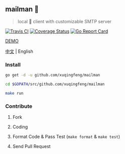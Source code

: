 ## mailman :cop:
> local :love_letter: client with customizable SMTP server

[![Travis CI](https://img.shields.io/travis/xuqingfeng/mailman/master.svg)](https://travis-ci.org/xuqingfeng/mailman)
[![Coverage Status](https://img.shields.io/coveralls/xuqingfeng/mailman/master.svg)](https://coveralls.io/github/xuqingfeng/mailman)
[![Go Report Card](https://goreportcard.com/badge/github.com/xuqingfeng/mailman)](https://goreportcard.com/report/github.com/xuqingfeng/mailman)

[DEMO](https://github.com/xuqingfeng/mailman/wiki/demo)

[中文](./README.md) | English

### Install

```sh
go get -d -u github.com/xuqingfeng/mailman

cd $GOPATH/src/github.com/xuqingfeng/mailman

make run
```

### Contribute

1. Fork

2. Coding

3. Format Code & Pass Test (`make format` & `make test`)

4. Send Pull Request
